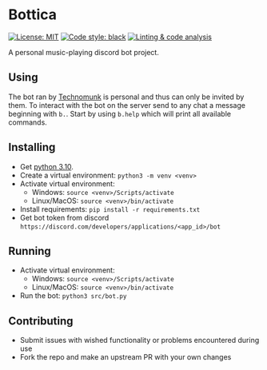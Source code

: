 # Bottica

[![License: MIT](https://img.shields.io/badge/License-MIT-yellow.svg)](https://opensource.org/licenses/MIT)
[![Code style: black](https://img.shields.io/badge/code%20style-black-000000.svg)](https://github.com/psf/black)
[![Linting & code analysis](https://github.com/technomunk/bottica/actions/workflows/lint.yml/badge.svg)](https://github.com/technomunk/bottica/actions/workflows/lint.yml)

A personal music-playing discord bot project.

## Using

The bot ran by [Technomunk](https://github.com/technomunk) is personal and thus can only be invited
by them. To interact with the bot on the server send to any chat a message beginning with `b.`.
Start by using `b.help` which will print all available commands.

## Installing

- Get [python 3.10](https://www.python.org/downloads/).
- Create a virtual environment: `python3 -m venv <venv>`
- Activate virtual environment:
	+ Windows: `source <venv>/Scripts/activate`
	+ Linux/MacOS: `source <venv>/bin/activate`
- Install requirements: `pip install -r requirements.txt`
- Get bot token from discord `https://discord.com/developers/applications/<app_id>/bot`

## Running

- Activate virtual environment:
	+ Windows: `source <venv>/Scripts/activate`
	+ Linux/MacOS: `source <venv>/bin/activate`
- Run the bot: `python3 src/bot.py`

## Contributing

- Submit issues with wished functionality or problems encountered during use
- Fork the repo and make an upstream PR with your own changes
